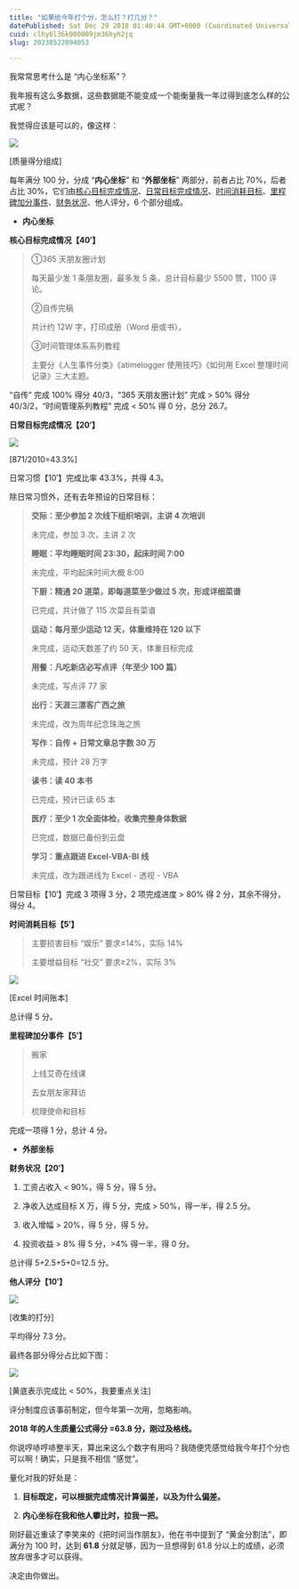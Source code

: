 ```yaml
---
title: "如果给今年打个分，怎么打？打几分？"
datePublished: Sat Dec 29 2018 01:40:44 GMT+0000 (Coordinated Universal Time)
cuid: clhy6l36k000009jm36hyh2jq
slug: 20230522094053

---
```


我常常思考什么是 “内心坐标系”？

我年报有这么多数据，这些数据能不能变成一个能衡量我一年过得到底怎么样的公式呢？

我觉得应该是可以的，像这样：

![](https://cdn.hashnode.com/res/hashnode/image/upload/v1684719583814/c88aedf3-e17e-4fb4-8d1a-ed7b65ca02f9.png)

\[质量得分组成\]

每年满分 100 分，分成 “**内心坐标**” 和 “**外部坐标**” 两部分，前者占比 70%，后者占比 30%，它们由[核心目标完成情况](http://mp.weixin.qq.com/s?__biz=MzI3MzU5MDA1OQ==&mid=2247484633&idx=1&sn=4aada58de098175ab7a33f6f99d49401&chksm=eb21b69ddc563f8b4f61322a6cb756277c3c8fb780434189f6273798a9bdb42635f175b1dd1d&scene=21#wechat_redirect)、[日常目标完成情况](http://mp.weixin.qq.com/s?__biz=MzI3MzU5MDA1OQ==&mid=2247484673&idx=1&sn=3bb1b7600b16eb9c2e21086b553fdd59&chksm=eb21b745dc563e535894c424c2a9a15bbb3a6197e7a4acddc6faf70a62a7fe18a72a973e0ef7&scene=21#wechat_redirect)、[时间消耗目标](http://mp.weixin.qq.com/s?__biz=MzI3MzU5MDA1OQ==&mid=2247484615&idx=1&sn=ae0f6350d150da32913199859969a79b&chksm=eb21b683dc563f95794eee235d5e3e4cd671c118a81bb244bec4629805933c38c93d458ce250&scene=21#wechat_redirect)、[里程碑加分事件](http://mp.weixin.qq.com/s?__biz=MzI3MzU5MDA1OQ==&mid=2247484639&idx=1&sn=26b7929b894e8f87093ddb5f89b58288&chksm=eb21b69bdc563f8dfd836d2bfd973e40fcbcafa286b80127ab0e7a600c71865410d182fe691e&scene=21#wechat_redirect)、[财务状况](http://mp.weixin.qq.com/s?__biz=MzI3MzU5MDA1OQ==&mid=2247484732&idx=1&sn=83d0392be7f72915b1c8590344340998&chksm=eb21b778dc563e6e7015553788a3273e6084ee6cfcd497da9403cd1cb2068ff99af96ea9087d&scene=21#wechat_redirect)、他人评分，6 个部分组成。

* **内心坐标**
    

**核心目标完成情况【40′】**

> ①365 天朋友圈计划
> 
> 每天最少发 1 条朋友圈，最多发 5 条，总计目标最少 5500 赞，1100 评论。
> 
> ②自传完稿
> 
> 共计约 12W 字，打印成册（Word 册或书）。
> 
> ③时间管理体系系列教程
> 
> 主要分《人生事件分类》《atimelogger 使用技巧》《如何用 Excel 整理时间记录》三大主题。

“自传” 完成 100% 得分 40/3，“365 天朋友圈计划” 完成 &gt; 50% 得分 40/3/2，“时间管理系列教程” 完成 &lt; 50% 得 0 分，总分 26.7。

**日常目标完成情况【20′】**

![](https://cdn.hashnode.com/res/hashnode/image/upload/v1684719587723/8be34511-a1d2-4480-b977-9eb682bb1a08.png)

\[871/2010=43.3%\]

日常习惯【10′】完成比率 43.3%，共得 4.3。

除日常习惯外，还有去年预设的日常目标：

> **交际：至少参加 2 次线下组织培训，主讲 4 次培训**
> 
> 未完成，参加 3 次，主讲 2 次
> 
> **睡眠：平均睡眠时间 23:30，起床时间 7:00**
> 
> 未完成，平均起床时间大概 8:00
> 
> **下厨：精通 20 道菜，即每道菜至少做过 5 次，形成详细菜谱**
> 
> 已完成，共计做了 115 次菜且有菜谱
> 
> **运动：每月至少运动 12 天，体重维持在 120 以下**
> 
> 未完成，运动天数差了约 50 天，体重目标完成
> 
> **用餐：凡吃新店必写点评（年至少 100 篇）**
> 
> 未完成，写点评 77 家
> 
> **出行：天涯三漂客广西之旅**
> 
> 未完成，改为周年纪念珠海之旅
> 
> **写作：自传 + 日常文章总字数 30 万**
> 
> 未完成，预计 28 万字
> 
> **读书：读 40 本书**
> 
> 已完成，预计已读 65 本
> 
> **医疗：至少 1 次全面体检，收集完整身体数据**
> 
> 已完成，数据已备份到云盘
> 
> **学习：重点跟进 Excel-VBA-BI 线**
> 
> 未完成，改为跟进线为 Excel - 透视 - VBA

日常目标【10′】完成 3 项得 3 分，2 项完成进度 &gt; 80% 得 2 分，其余不得分，得分 4。

**时间消耗目标【5′】**

> 主要损害目标 “娱乐” 要求≤14%，实际 14%  
> 
> 主要增益目标 “社交” 要求≥2%，实际 3%

![](https://cdn.hashnode.com/res/hashnode/image/upload/v1684719626221/5c318bff-4c22-41d3-a803-c152c84a7e5e.png)

\[Excel 时间账本\]

总计得 5 分。

**里程碑加分事件【5′】**

> 搬家
> 
> 上线艾奇在线课
> 
> 去女朋友家拜访
> 
> 梳理使命和目标

完成一项得 1 分，总计 4 分。

* **外部坐标**
    

**财务状况【20′】**

1. 工资占收入 &lt; 90%，得 5 分，得 5 分。
    
2. 净收入达成目标 X 万，得 5 分，完成 &gt; 50%，得一半，得 2.5 分。
    
3. 收入增幅 &gt; 20%，得 5 分，得 5 分。
    
4. 投资收益 &gt; 8% 得 5 分，&gt;4% 得一半，得 0 分。
    

总计得 5+2.5+5+0=12.5 分。

**他人评分【10′】**

![](https://cdn.hashnode.com/res/hashnode/image/upload/v1684719599572/81b6c872-36dd-4930-87cb-e54048700d17.png)

\[收集的打分\]

平均得分 7.3 分。

最终各部分得分占比如下图：

![](https://cdn.hashnode.com/res/hashnode/image/upload/v1684719613267/e7d9b00f-7114-43a7-8371-2e0d8bf186a7.png)

\[黄底表示完成比 &lt; 50%，我要重点关注\]

评分制度应该事前制定，但今年第一次用，忽略影响。

**2018 年的人生质量公式得分 =63.8 分，刚过及格线。**

你说哼哧哼哧整半天，算出来这么个数字有用吗？我随便凭感觉给我今年打个分也可以啊！确实，只是我不相信 “感觉”。

量化对我的好处是：

1. **目标既定，可以根据完成情况计算偏差，以及为什么偏差。**
    
2. **内心坐标在我和他人攀比时，拉我一把。**
    

刚好最近重读了李笑来的《把时间当作朋友》，他在书中提到了 “黄金分割法”，即满分为 100 时，达到 **61.8** 分就足够，因为一旦想得到 61.8 分以上的成绩，必须放弃很多才可以获得。

决定由你做出。